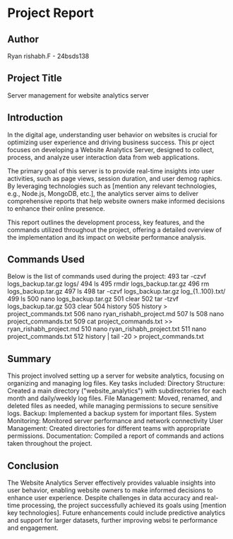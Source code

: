 # Project Report

## Author
Ryan rishabh.F - 24bsds138

## Project Title
Server management for website analytics server

## Introduction
In the digital age, understanding user behavior on websites is crucial for optimizing user experience and driving business success. This pr
oject focuses on developing a Website Analytics Server, designed to collect, process, and analyze user interaction data from web applications.

The primary goal of this server is to provide real-time insights into user activities, such as page views, session duration, and user demog
raphics. By leveraging technologies such as [mention any relevant technologies, e.g., Node.js, MongoDB, etc.], the analytics server aims to
 deliver comprehensive reports that help website owners make informed decisions to enhance their online presence.

This report outlines the development process, key features, and the commands utilized throughout the project, offering a detailed overview 
of the implementation and its impact on website performance analysis.

## Commands Used
Below is the list of commands used during the project:
  493  tar -czvf logs_backup.tar.gz logs/
  494  ls
  495  rmdir logs_backup.tar.gz
  496  rm logs_backup.tar.gz
  497  ls
  498  tar -czvf logs_backup.tar.gz log_{1..100}.txt/
  499  ls
  500  nano logs_backup.tar.gz
  501  clear
  502  tar -tzvf logs_backup.tar.gz
  503  clear
  504  history
  505  history > project_commands.txt
  506  nano ryan_rishabh_project.md
  507  ls
  508  nano project_commands.txt
  509  cat project_commands.txt >> ryan_rishabh_project.md
  510  nano ryan_rishabh_project.txt
  511  nano project_commands.txt
  512  history | tail -20 > project_commands.txt


## Summary

This project involved setting up a server for website analytics, focusing on organizing and managing log files. Key tasks included:
 Directory Structure: Created a main directory ("website_analytics") with subdirectories for each month and daily/weekly log files.
 File Management: Moved, renamed, and deleted files as needed, while managing permissions to secure sensitive logs.
 Backup: Implemented a backup system for important files.
 System Monitoring: Monitored server performance and network connectivity
 User Management: Created directories for different teams with appropriate permissions.
 Documentation: Compiled a report of commands and actions taken throughout the project.

## Conclusion

The Website Analytics Server effectively provides valuable insights into user behavior, enabling website owners to make informed decisions to enhance user experience. Despite challenges in data accuracy and real-time processing, the project successfully achieved its goals using 
[mention key technologies]. Future enhancements could include predictive analytics and support for larger datasets, further improving websi
te performance and engagement.
